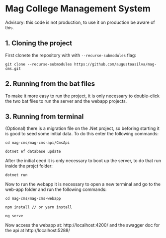 # Mag College Management System

Advisory: this code is not production, to use it on production be aware of this.

## 1.  Cloning the project

First clonete the repository with with `--recurse-submodules` flag:
```
git clone --recurse-submodules https://github.com/augustoasilva/mag-cms.git
```

## 2. Running from the bat files

To make it more easy to run the project, it is only necessary to double-click the two bat files to run the server and the webapp projects.


## 3. Running from terminal 

(Optional) there is a migration file on the .Net project, so beforing starting it is good to seed some initial data. To do this enter the following commands:
```
cd mag-cms/mag-cms-api/CmsApi

dotnet ef database update
```

After the initial ceed it is only necessary to boot up the server, to do that run inside the projct folder:
```
dotnet run
```

 Now to run the webapp it is necessary to open a new terminal and go to the web-app folder and run the following commands:
```
cd mag-cms/mag-cms-webapp

npm install // or yarn install

ng serve
```

Now access the webapp at: http://localhost:4200/ and the swagger doc for the api at http://localhost:5288/
